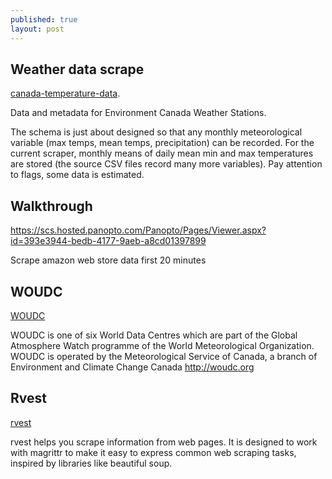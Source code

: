```yaml
---
published: true
layout: post
---
```

## Weather data scrape

[canada-temperature-data](https://github.com/drj11/canada-temperature-data). 

Data and metadata for Environment Canada Weather Stations.

The schema is just about designed so that any monthly meteorological variable (max temps, mean temps, precipitation) can be recorded. For the current scraper, monthly means of daily mean min and max temperatures are stored (the source CSV files record many more variables). Pay attention to flags, some data is estimated.


## Walkthrough

https://scs.hosted.panopto.com/Panopto/Pages/Viewer.aspx?id=393e3944-bedb-4177-9aeb-a8cd01397899

Scrape amazon web store data first 20 minutes

## WOUDC

[WOUDC](https://github.com/woudc/woudc)

WOUDC is one of six World Data Centres which are part of the Global Atmosphere Watch programme of the World Meteorological Organization. WOUDC is operated by the Meteorological Service of Canada, a branch of Environment and Climate Change Canada http://woudc.org

## Rvest

[rvest](https://github.com/hadley/rvest)

rvest helps you scrape information from web pages. It is designed to work with magrittr to make it easy to express common web scraping tasks, inspired by libraries like beautiful soup.
